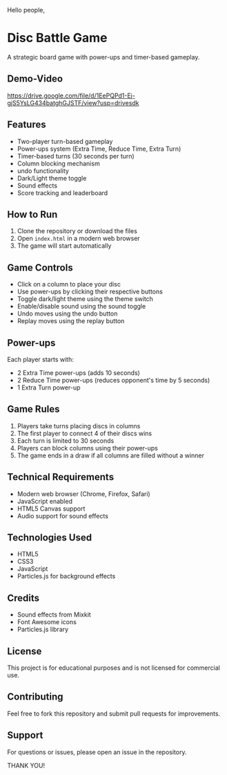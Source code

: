 Hello people, 

# Disc Battle Game

A strategic board game with power-ups and timer-based gameplay.

## Demo-Video
https://drive.google.com/file/d/1EePQPd1-Ej-gjS5YsLG434batghGJSTF/view?usp=drivesdk

## Features
- Two-player turn-based gameplay
- Power-ups system (Extra Time, Reduce Time, Extra Turn)
- Timer-based turns (30 seconds per turn)
- Column blocking mechanism
- undo functionality
- Dark/Light theme toggle
- Sound effects
- Score tracking and leaderboard

## How to Run

1. Clone the repository or download the files
2. Open `index.html` in a modern web browser
3. The game will start automatically

## Game Controls

- Click on a column to place your disc
- Use power-ups by clicking their respective buttons
- Toggle dark/light theme using the theme switch
- Enable/disable sound using the sound toggle
- Undo moves using the undo button
- Replay moves using the replay button

## Power-ups

Each player starts with:
- 2 Extra Time power-ups (adds 10 seconds)
- 2 Reduce Time power-ups (reduces opponent's time by 5 seconds)
- 1 Extra Turn power-up

## Game Rules

1. Players take turns placing discs in columns
2. The first player to connect 4 of their discs wins
3. Each turn is limited to 30 seconds
4. Players can block columns using their power-ups
5. The game ends in a draw if all columns are filled without a winner

## Technical Requirements

- Modern web browser (Chrome, Firefox, Safari)
- JavaScript enabled
- HTML5 Canvas support
- Audio support for sound effects

## Technologies Used
- HTML5
- CSS3
- JavaScript
- Particles.js for background effects


## Credits
- Sound effects from Mixkit
- Font Awesome icons
- Particles.js library

## License
This project is for educational purposes and is not licensed for commercial use.

## Contributing
Feel free to fork this repository and submit pull requests for improvements.

## Support
For questions or issues, please open an issue in the repository.

THANK YOU!


